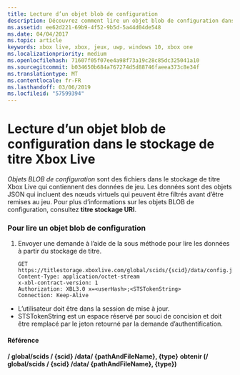 ```yaml
---
title: Lecture d’un objet blob de configuration
description: Découvrez comment lire un objet blob de configuration dans le stockage de titre Xbox Live.
ms.assetid: ee62d221-69b9-4f52-9b5d-5a44d04de548
ms.date: 04/04/2017
ms.topic: article
keywords: xbox live, xbox, jeux, uwp, windows 10, xbox one
ms.localizationpriority: medium
ms.openlocfilehash: 71607f05f07ee4a98f73a19c28c85dc325041a10
ms.sourcegitcommit: b034650b684a767274d5d88746faeea373c8e34f
ms.translationtype: MT
ms.contentlocale: fr-FR
ms.lasthandoff: 03/06/2019
ms.locfileid: "57599394"
---
```

# <a name="reading-a-configuration-blob-in-xbox-live-title-storage"></a>Lecture d’un objet blob de configuration dans le stockage de titre Xbox Live

*Objets BLOB de configuration* sont des fichiers dans le stockage de titre Xbox Live qui contiennent des données de jeu. Les données sont des objets JSON qui incluent des nœuds virtuels qui peuvent être filtrés avant d’être remises au jeu. Pour plus d’informations sur les objets BLOB de configuration, consultez **titre stockage URI**.

### <a name="to-read-a-configuration-blob"></a>Pour lire un objet blob de configuration

1.  Envoyer une demande à l’aide de la sous méthode pour lire les données à partir du stockage de titre.

        GET https://titlestorage.xboxlive.com/global/scids/{scid}/data/config.json,config              
        Content-Type: application/octet-stream
        x-xbl-contract-version: 1
        Authorization: XBL3.0 x=<userHash>;<STSTokenString>
        Connection: Keep-Alive


-   L’utilisateur doit être dans la session de mise à jour.
-   STSTokenString est un espace réservé par souci de concision et doit être remplacé par le jeton retourné par la demande d’authentification.

#### <a name="reference"></a>Référence

**/ global/scids / {scid} /data/ {pathAndFileName}, {type}**
**obtenir (/ global/scids / {scid} /data/ {pathAndFileName}, {type})**
